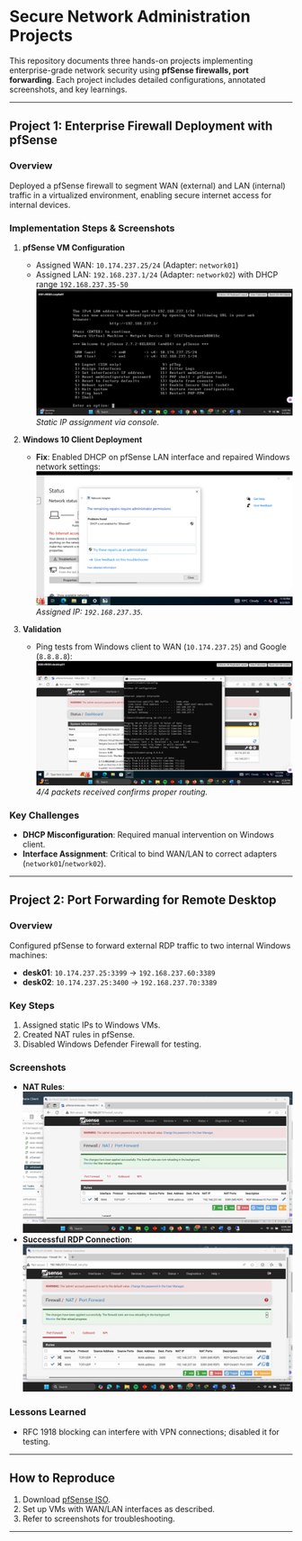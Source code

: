 # Secure Network Administration Projects

This repository documents three hands-on projects implementing enterprise-grade network security using **pfSense firewalls, port forwarding**. Each project includes detailed configurations, annotated screenshots, and key learnings.

---

## **Project 1: Enterprise Firewall Deployment with pfSense**
### **Overview**
Deployed a pfSense firewall to segment WAN (external) and LAN (internal) traffic in a virtualized environment, enabling secure internet access for internal devices.

### **Implementation Steps & Screenshots**
1. **pfSense VM Configuration**  
   - Assigned WAN: `10.174.237.25/24` (Adapter: `network01`)  
   - Assigned LAN: `192.168.237.1/24` (Adapter: `network02`) with DHCP range `192.168.237.35-50`  
   ![pfSense CLI Setup](screenshots/pfsense-cli.png)  
   *Static IP assignment via console.*

2. **Windows 10 Client Deployment**  
   - **Fix**: Enabled DHCP on pfSense LAN interface and repaired Windows network settings:  
   ![Successful DHCP Lease](screenshots/dhcp-fix.png)  
   *Assigned IP: `192.168.237.35`.*

3. **Validation**  
   - Ping tests from Windows client to WAN (`10.174.237.25`) and Google (`8.8.8.8`):  
   ![Ping Validation](screenshots/ping-success.png)  
   *4/4 packets received confirms proper routing.*

### **Key Challenges**
- **DHCP Misconfiguration**: Required manual intervention on Windows client.  
- **Interface Assignment**: Critical to bind WAN/LAN to correct adapters (`network01`/`network02`).

---

## **Project 2: Port Forwarding for Remote Desktop**
### **Overview**
Configured pfSense to forward external RDP traffic to two internal Windows machines:
- **desk01**: `10.174.237.25:3399` → `192.168.237.60:3389`  
- **desk02**: `10.174.237.25:3400` → `192.168.237.70:3389`  

### **Key Steps**
1. Assigned static IPs to Windows VMs.  
2. Created NAT rules in pfSense.  
3. Disabled Windows Defender Firewall for testing.

### **Screenshots**
- **NAT Rules**:  
  ![Port Forwarding Rules](screenshots/nat-rules.png)  
- **Successful RDP Connection**:  
  ![Remote Desktop](screenshots/rdp-success.png)  

### **Lessons Learned**
- RFC 1918 blocking can interfere with VPN connections; disabled it for testing.  

---

## **How to Reproduce**
1. Download [pfSense ISO](https://www.pfsense.org/download/).  
2. Set up VMs with WAN/LAN interfaces as described.  
3. Refer to screenshots for troubleshooting.  

---
